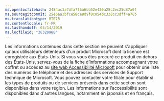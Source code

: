 ```yaml
---
ms.openlocfilehash: 2484ac3a7dfa7f5a6bb52e430a28c2ec25d87a0f
ms.sourcegitcommit: 25e6aa3bfce58ce8d9f8c054bc338cc3dff4a78b
ms.translationtype: MTE75
ms.contentlocale: fr-FR
ms.lasthandoff: 03/14/2019
ms.locfileid: "36329968"
---
```

Les informations contenues dans cette section ne peuvent s'appliquer qu'aux utilisateurs détenteurs d'un produit Microsoft dont la licence est enregistrée aux États-Unis. Si vous vous êtes procuré ce produit en dehors des États-Unis, servez-vous de la fiche d’informations accompagnant votre coffret ou accédez au [site web Accessibilité Microsoft](http://go.microsoft.com/fwlink/?LinkId=8431) pour obtenir une liste des numéros de téléphone et des adresses des services de Support technique de Microsoft. Vous pouvez contacter votre filiale pour établir si les types de produits ou de services présents dans cette section sont disponibles dans votre région. Les informations sur l'accessibilité sont disponibles dans d'autres langues, notamment en japonais et en français.
